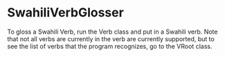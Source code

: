 # SwahiliVerbGlosser

To gloss a Swahili Verb, run the Verb class and put in a Swahili verb. Note that not all verbs are currently in the verb are currently supported, 
but to see the list of verbs that the program recognizes, go to the VRoot class.  
